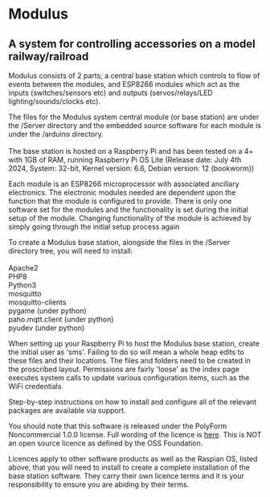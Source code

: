 <h1>Modulus</h1>
<h2>A system for controlling accessories on a model railway/railroad</h2>
<p>
Modulus consists of 2 parts; a central base station which controls to flow of events between the modules, and ESP8266 modules which act as the inputs (switches/sensors etc) and outputs (servos/relays/LED lighting/sounds/clocks etc).
</p>
<p>
The files for the Modulus system central module (or base station) are under the /Server directory and the embedded source software for each module is under the /arduino directory.
<br /><br />
The base station is hosted on a Raspberry Pi and has been tested on a 4+ with 1GB of RAM, running Raspberry Pi OS Lite
(Release date: July 4th 2024, System: 32-bit, Kernel version: 6.6, Debian version: 12 (bookworm))
</p>
<p>
Each module is an ESP8266 microprocessor with associated ancillary electronics. The electronic modules needed are dependent upon the function that the module is configured to provide. There is only one software set for the modules and the functionality is set during the initial setup of the module. Changing functionality of the module is achieved by simply going through the initial setup process again
<p>
To create a Modulus base station, alongside the files in the /Server directory tree, you will need to install:
<br /><br />
Apache2<br />
PHP8<br />
Python3<br />
mosquitto<br />
mosquitto-clients<br />
pygame (under python)<br />
paho.mqtt.client (under python)<br />
pyudev (under python)<br />
<p>
When setting up your Raspberry Pi to host the Modulus base station, create the initial user as 'sms'. Failing to do so will mean a whole heap edits to these files and their locations. The files and folders need to be created in the proscribed layout. Permissions are fairly 'loose' as the index page executes system calls to update various configuration items, such as the WiFi credentials
</p>
<p>
Step-by-step instructions on how to install and configure all of the relevant packages are available via support.
</p>
<p>
You should note that this software is released under the PolyForm Noncommercial 1.0.0 license. Full wording of the licence is <a href='https://github.com/polyformproject/polyform-licenses/blob/1.0.0/PolyForm-Noncommercial-1.0.0.md'>here</a>. This is NOT an open source licence as defined by the OSS Foundation.
</p>
<p>
Licences apply to other software products as well as the Raspian OS, listed above, that you will need to install to create a complete installation of the base station software. They carry their own licence terms and it is your responsibility to ensure you are abiding by their terms.
</p>
